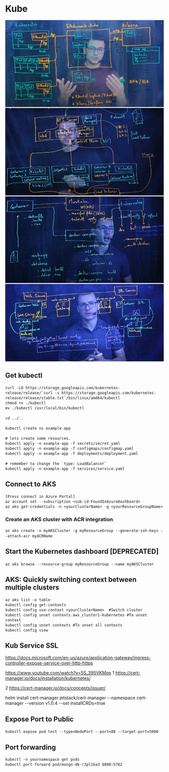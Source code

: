 # Kube

![kube1](assets/kube1.jpg)
![kube2](assets/kube2.jpg)
![kube3](assets/kube3.jpg)
![kube4](assets/kube4.jpg)

## Get kubectl

```
curl -LO https://storage.googleapis.com/kubernetes-release/release/`curl -s https://storage.googleapis.com/kubernetes-release/release/stable.txt`/bin/linux/amd64/kubectl
chmod +x ./kubectl
mv ./kubectl /usr/local/bin/kubectl

cd ../..

kubectl create ns example-app

# lets create some resources.
kubectl apply -n example-app -f secrets/secret.yaml
kubectl apply -n example-app -f configmaps/configmap.yaml
kubectl apply -n example-app -f deployments/deployment.yaml

# remember to change the `type: LoadBalancer`
kubectl apply -n example-app -f services/service.yaml

```

## Connect to AKS

```
[Press connect in Azure Portal]
az account set --subscription <sub-id-FoundInAzureDashboard>
az aks get-credentials -n <yourClusterName> -g <yourResourceGroupName>
```

### Create an AKS cluster with ACR integration

`az aks create -n myAKSCluster -g myResourceGroup --generate-ssh-keys --attach-acr myACRName`

## Start the Kubernetes dashboard [DEPRECATED]

`az aks browse --resource-group myResourceGroup --name myAKSCluster`

## AKS: Quickly switching context between multiple clusters

```
az aks list -o table
kubectl config get-contexts
kubectl config use-context <yourClusterName>  #Switch cluster
kubectl config unset contexts.aws_cluster1-kubernetes #To unset context
kubectl config unset contexts #To unset all contexts
kubectl config view
```

## Kub Service SSL

https://docs.microsoft.com/en-us/azure/application-gateway/ingress-controller-expose-service-over-http-https

https://www.youtube.com/watch?v=5S_395VKMqs
1 https://cert-manager.io/docs/installation/kubernetes/

2 https://cert-manager.io/docs/concepts/issuer/

helm install cert-manager jetstack/cert-manager --namespace cert-manager --version v1.0.4 --set installCRDs=true

## Expose Port to Public

`kubectl expose pod test --type=NodePort --port=80 --target-port=5000`

## Port forwarding

```
kubectl -n yournamespace get pods
kubectl port-forward pod/mongo-db-r3pl1ka3 8080:5762
```

